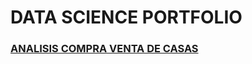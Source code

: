 # DATA SCIENCE PORTFOLIO 
### [ANALISIS COMPRA VENTA DE CASAS ](https://github.com/mdiazgtz/PROYECTOS-PYTHON/commit/d34c4abe3059c81898bcde2ad87b2fb493e6fd1c#diff-21fed75a7ca108946317528c2244a17c9585aaef0b938c9e457db9baaa738ee4)
